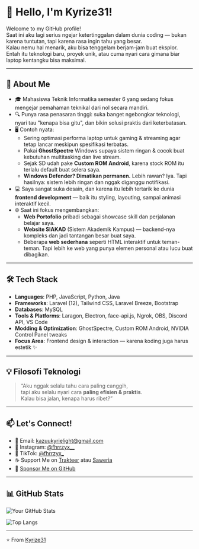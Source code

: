 # 👋 Hello, I'm Kyrize31!

Welcome to my GitHub profile!  
Saat ini aku lagi serius ngejar ketertinggalan dalam dunia coding — bukan karena tuntutan, tapi karena rasa ingin tahu yang besar.  
Kalau nemu hal menarik, aku bisa tenggelam berjam-jam buat eksplor. Entah itu teknologi baru, proyek unik, atau cuma nyari cara gimana biar laptop kentangku bisa maksimal.

---

## 🚀 About Me

- 🎓 Mahasiswa Teknik Informatika semester 6 yang sedang fokus mengejar pemahaman teknikal dari nol secara mandiri.
- 🔍 Punya rasa penasaran tinggi: suka banget ngebongkar teknologi, nyari tau "kenapa bisa gitu", dan bikin solusi praktis dari keterbatasan.
- 🖥️ Contoh nyata:
  - Sering optimasi performa laptop untuk gaming & streaming agar tetap lancar meskipun spesifikasi terbatas.
  - Pakai **GhostSpectre** Windows supaya sistem ringan & cocok buat kebutuhan multitasking dan live stream.
  - Sejak SD udah pake **Custom ROM Android**, karena stock ROM itu terlalu default buat selera saya.
  - **Windows Defender? Dimatikan permanen.** Lebih rawan? Iya. Tapi hasilnya: sistem lebih ringan dan nggak diganggu notifikasi.
- 💻 Saya sangat suka desain, dan karena itu lebih tertarik ke dunia **frontend development** — baik itu styling, layouting, sampai animasi interaktif kecil.
- 🌐 Saat ini fokus mengembangkan:
  - **Web Portofolio** pribadi sebagai showcase skill dan perjalanan belajar saya.
  - **Website SIAKAD** (Sistem Akademik Kampus) — backend-nya kompleks dan jadi tantangan besar buat saya.
  - Beberapa **web sederhana** seperti HTML interaktif untuk teman-teman. Tapi lebih ke web yang punya elemen personal atau lucu buat dibagikan.

---

## 🛠️ Tech Stack

- **Languages**: PHP, JavaScript, Python, Java
- **Frameworks**: Laravel (12), Tailwind CSS, Laravel Breeze, Bootstrap
- **Databases**: MySQL
- **Tools & Platforms**: Laragon, Electron, face-api.js, Ngrok, OBS, Discord API, VS Code
- **Modding & Optimization**: GhostSpectre, Custom ROM Android, NVIDIA Control Panel tweaks
- **Focus Area**: Frontend design & interaction — karena koding juga harus estetik ✨

---

## 💡 Filosofi Teknologi

> “Aku nggak selalu tahu cara paling canggih,  
> tapi aku selalu nyari cara **paling efisien & praktis**.  
> Kalau bisa jalan, kenapa harus ribet?”

---

## 📫 Let's Connect!

- 📩 Email: kazuukyrielight@gmail.com  
- 📸 Instagram: [@fhrrzyx__](https://www.instagram.com/fhrrzyx__)  
- 🎥 TikTok: [@fhrrzyx_](https://www.tiktok.com/@fhrrzyx_)  
- ☕ Support Me on [Trakteer](https://trakteer.id/urkyrize/tip) atau [Saweria](https://saweria.co/Kyrize)  
- 💖 [Sponsor Me on GitHub](https://github.com/sponsors/Kyrize31)

---

## 📊 GitHub Stats

![Your GitHub Stats](https://github-readme-stats.vercel.app/api?username=Kyrize31&show_icons=true&theme=radical)

![Top Langs](https://github-readme-stats.vercel.app/api/top-langs/?username=Kyrize31&layout=compact&theme=radical)

---

⭐️ From [Kyrize31](https://github.com/Kyrize31)
